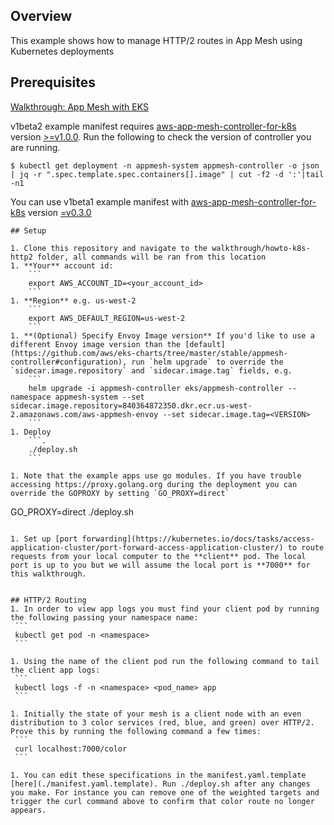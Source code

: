 ## Overview
This example shows how to manage HTTP/2 routes in App Mesh using Kubernetes deployments

## Prerequisites
[Walkthrough: App Mesh with EKS](../eks/)

v1beta2 example manifest requires [aws-app-mesh-controller-for-k8s](https://github.com/aws/aws-app-mesh-controller-for-k8s) version [>=v1.0.0](https://github.com/aws/aws-app-mesh-controller-for-k8s/releases/tag/v1.0.0). Run the following to check the version of controller you are running.
```
$ kubectl get deployment -n appmesh-system appmesh-controller -o json | jq -r ".spec.template.spec.containers[].image" | cut -f2 -d ':'|tail -n1
```

You can use v1beta1 example manifest with [aws-app-mesh-controller-for-k8s](https://github.com/aws/aws-app-mesh-controller-for-k8s) version [=v0.3.0](https://github.com/aws/aws-app-mesh-controller-for-k8s/blob/legacy-controller/CHANGELOG.md)

```
## Setup

1. Clone this repository and navigate to the walkthrough/howto-k8s-http2 folder, all commands will be ran from this location
1. **Your** account id:
    ```
    export AWS_ACCOUNT_ID=<your_account_id>
    ```
1. **Region** e.g. us-west-2
    ```
    export AWS_DEFAULT_REGION=us-west-2
    ```
1. **(Optional) Specify Envoy Image version** If you'd like to use a different Envoy image version than the [default](https://github.com/aws/eks-charts/tree/master/stable/appmesh-controller#configuration), run `helm upgrade` to override the `sidecar.image.repository` and `sidecar.image.tag` fields, e.g.
    ```
    helm upgrade -i appmesh-controller eks/appmesh-controller --namespace appmesh-system --set sidecar.image.repository=840364872350.dkr.ecr.us-west-2.amazonaws.com/aws-appmesh-envoy --set sidecar.image.tag=<VERSION>
    ```
1. Deploy
    ```.
    ./deploy.sh
    ```   
    
1. Note that the example apps use go modules. If you have trouble accessing https://proxy.golang.org during the deployment you can override the GOPROXY by setting `GO_PROXY=direct`
   ```
   GO_PROXY=direct ./deploy.sh
   ``` 
       
1. Set up [port forwarding](https://kubernetes.io/docs/tasks/access-application-cluster/port-forward-access-application-cluster/) to route requests from your local computer to the **client** pod. The local port is up to you but we will assume the local port is **7000** for this walkthrough.

    
## HTTP/2 Routing
1. In order to view app logs you must find your client pod by running the following passing your namespace name:
    ```
    kubectl get pod -n <namespace>
    ```  
    
1. Using the name of the client pod run the following command to tail the client app logs:
    ```
    kubectl logs -f -n <namespace> <pod_name> app
    ```

1. Initially the state of your mesh is a client node with an even distribution to 3 color services (red, blue, and green) over HTTP/2. Prove this by running the following command a few times:
    ```
    curl localhost:7000/color
    ```
   
1. You can edit these specifications in the manifest.yaml.template [here](./manifest.yaml.template). Run ./deploy.sh after any changes you make. For instance you can remove one of the weighted targets and trigger the curl command above to confirm that color route no longer appears.

